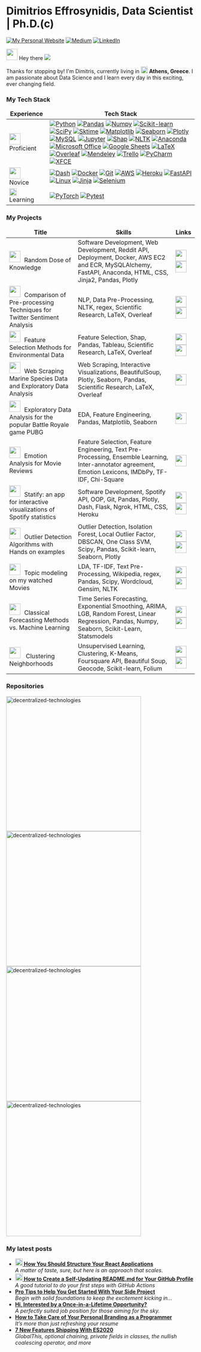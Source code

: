 <h1>Dimitrios Effrosynidis, Data Scientist | Ph.D.(c)</h1>

<p> 
<a href="https://deffro.github.io/" target="_blank"><img alt="My Personal Website" src="https://img.shields.io/badge/-My--Homepage-2e8b57?logo=nones&style=for-the-badge" /></a> 
<a href="https://medium.com/@dimitris.effrosynidis" target="_blank"><img alt="Medium" src="https://img.shields.io/badge/medium-%2312100E.svg?&style=for-the-badge&logo=medium&logoColor=white" /></a> 
<a href="https://www.linkedin.com/in/dimitrios-effrosynidis/" target="_blank"><img alt="LinkedIn" src="https://img.shields.io/badge/linkedin-%230077B5.svg?&style=for-the-badge&logo=linkedin&logoColor=white" /></a>
</p>


<img src="https://slackmojis.com/emojis/22158-oh-hello/download" width="30"/> Hey there 
![](https://komarev.com/ghpvc/?username=Deffro&label=Visitor) 

Thanks for stopping by! I'm Dimitris, currently living in <img src="https://img.icons8.com/fluency/344/greece-circular.png" width="18"/> <b>Athens, Greece</b>. I am passionate about Data Science and I learn every day in this exciting, ever changing field.

<h3>My Tech Stack</h3>

<table>
  <thead align="center">
    <tr border: none;>
      <td><b>Experience</b></td>
      <td><b>Tech Stack</b></td>
    </tr>
  </thead>
  <tbody>
    <tr>
      <td><img src="https://emojis.slackmojis.com/emojis/images/1621492453/40491/expert.gif?1621492453" width="30" style="margin-right:10px"/>Proficient</td>
      <td><a href="https://www.python.org/" target="_blank"><img alt="Python" src="https://img.shields.io/badge/-Python-4B8BBE?style=flat-square&logo=python&logoColor=white" /></a>
      <a href="https://pandas.pydata.org/" target="_blank"><img alt="Pandas" src="https://img.shields.io/badge/-Pandas-150458?style=flat-square&logo=pandas&logoColor=white" /></a>
        <a href="https://numpy.org/" target="_blank"><img alt="Numpy" src="https://img.shields.io/badge/-Numpy-8998CF?style=flat-square&logo=numpy&logoColor=white" /></a>
        <a href="https://scikit-learn.org/stable/index.html" target="_blank"><img alt="Scikit-learn" src="https://img.shields.io/badge/-Sklearn-fa9c3c?style=flat-square&logo=scikitlearn&logoColor=white" /></a>
        <a href="https://scipy.org/" target="_blank"><img alt="SciPy" src="https://img.shields.io/badge/-SciPy-325aa8?style=flat-square&logo=scipy&logoColor=white" /></a>
        <a href="https://www.sktime.org/en/stable/" target="_blank"><img alt="Sktime" src="https://img.shields.io/badge/-Sktime-15a382?style=flat-square" /></a>
        <a href="https://matplotlib.org/" target="_blank"><img alt="Matplotlib" src="https://img.shields.io/badge/-Matplotlib-11557c?style=flat-square" /></a>
        <a href="https://seaborn.pydata.org/" target="_blank"><img alt="Seaborn" src="https://img.shields.io/badge/-Seaborn-226280?style=flat-square" /></a>
        <a href="https://plotly.com/" target="_blank"><img alt="Plotly" src="https://img.shields.io/badge/-Plotly-03b1fc?style=flat-square&logo=plotly&logoColor=white" /></a>
        <a href="https://www.mysql.com/" target="_blank"><img alt="MySQL" src="https://img.shields.io/badge/-MySQL-f29111?style=flat-square&logo=mysql&logoColor=white" /></a>
        <a href="https://jupyter.org/" target="_blank"><img alt="Jupyter" src="https://img.shields.io/badge/-Jupyter-eb6c2d?style=flat-square&logo=jupyter&logoColor=white" /></a>
		<a href="https://shap.readthedocs.io/en/latest/index.html" target="_blank"><img alt="Shap" src="https://img.shields.io/badge/-Shap-a12d86?style=flat-square" /></a>
		<a href="https://www.nltk.org/" target="_blank"><img alt="NLTK" src="https://img.shields.io/badge/-NLTK-1d4959?style=flat-square" /></a>
		<a href="https://www.anaconda.com/" target="_blank"><img alt="Anaconda" src="https://img.shields.io/badge/-Anaconda-3EB049?style=flat-square&logo=anaconda&logoColor=white" /></a>
		<a href="https://www.office.com/" target="_blank"><img alt="Microsoft Office" src="https://img.shields.io/badge/-Microsoft%20Office-DC3E15?style=flat-square&logo=microsoftoffice&logoColor=white" /></a>
		<a href="https://docs.google.com/spreadsheets/" target="_blank"><img alt="Google Sheets" src="https://img.shields.io/badge/-Google%20Sheets-0F9D58?style=flat-square&logo=googlesheets&logoColor=white" /></a>
		<a href="https://www.latex-project.org/" target="_blank"><img alt="LaTeX" src="https://img.shields.io/badge/-LaTeX-1f8077?style=flat-square&logo=latex&logoColor=white" /></a>
		<a href="https://www.overleaf.com/" target="_blank"><img alt="Overleaf" src="https://img.shields.io/badge/-Overleaf-45a638?style=flat-square&logo=overleaf&logoColor=white" /></a>
		<a href="https://www.mendeley.com/" target="_blank"><img alt="Mendeley" src="https://img.shields.io/badge/-Mendeley-8a1c1c?style=flat-square&logo=mendeley&logoColor=white" /></a>
		<a href="https://trello.com/en" target="_blank"><img alt="Trello" src="https://img.shields.io/badge/-Trello-0084d1?style=flat-square&logo=trello&logoColor=white" /></a>
		<a href="https://www.jetbrains.com/pycharm/" target="_blank"><img alt="PyCharm" src="https://img.shields.io/badge/-PyCharm-41c473?style=flat-square&logo=pycharm&logoColor=white" /></a>
		<a href="https://xfce.org/" target="_blank"><img alt="XFCE" src="https://img.shields.io/badge/-XFCE-398ab3?style=flat-square&logo=xfce&logoColor=white" /></a>		
        </td>
    </tr>
    <tr>
        <td><img src="https://emojis.slackmojis.com/emojis/images/1621350945/39802/baby-yoda_hi.gif?1621350945" width="30" style="margin-right:10px"/>Novice</td>
        <td><a href="https://plotly.com/dash/" target="_blank"><img alt="Dash" src="https://img.shields.io/badge/-Dash-244b78?style=flat-square&logo=dash&logoColor=white" /></a>
            <a href="https://www.docker.com/" target="_blank"><img alt="Docker" src="https://img.shields.io/badge/-Docker-0db7ed?style=flat-square&logo=docker&logoColor=white" /></a>
            <a href="https://git-scm.com/" target="_blank"><img alt="Git" src="https://img.shields.io/badge/-Git-F1502F?style=flat-square&logo=git&logoColor=white" /></a>
            <a href="https://aws.amazon.com/" target="_blank"><img alt="AWS" src="https://img.shields.io/badge/-AWS-232f3e?style=flat-square&logo=amazonaws&logoColor=white" /></a>
            <a href="https://www.heroku.com/" target="_blank"><img alt="Heroku" src="https://img.shields.io/badge/-Heroku-430098?style=flat-square&logo=heroku&logoColor=white" /></a>
            <a href="https://fastapi.tiangolo.com/" target="_blank"><img alt="FastAPI" src="https://img.shields.io/badge/-FastAPI-35a691?style=flat-square&logo=fastapi&logoColor=white" /></a>
            <a href="https://www.linux.org/" target="_blank"><img alt="Linux" src="https://img.shields.io/badge/-Linux-F3CD00?style=flat-square&logo=linux&logoColor=white" /></a>
			<a href="https://jinja.palletsprojects.com/en/3.0.x/" target="_blank"><img alt="Jinja" src="https://img.shields.io/badge/-Jinja-910707?style=flat-square&logo=jinja&logoColor=white" /></a>
			<a href="https://www.selenium.dev/" target="_blank"><img alt="Selenium" src="https://img.shields.io/badge/-Selenium-68747a?style=flat-square&logo=selenium&logoColor=white" /></a>
        </td>
    </tr>
    <tr>
        <td><img src="https://slackmojis.com/emojis/18436-loading/download" width="20" style="margin-right:20px"/>Learning</td>
        <td>
           <a href="https://pytorch.org/" target="_blank"><img alt="PyTorch" src="https://img.shields.io/badge/-PyTorch-d6522d?style=flat-square&logo=pytorch&logoColor=white" /></a>
			<a href="https://docs.pytest.org/en/7.0.x/" target="_blank"><img alt="Pytest" src="https://img.shields.io/badge/-Pytest-ffd43b?style=flat-square&logo=pytest&logoColor=white" /></a> 
        </td>
    </tr>
  </tbody>
</table>    

<h3>My Projects</h3>

<table>
  <thead align="center">
    <tr border: none;>
      <td><b>Title</b></td>
      <td><b>Skills</b></td>
      <td><b>Links</b></td>
    </tr>
  </thead>
  <tbody>
    <tr>
       <td><img src="https://slackmojis.com/emojis/51730-reddit_static/download" width="30" style="margin-right:10px"/>Random Dose of Knowledge</td>
       <td>Software Development, Web Development, Reddit API, Deployment, Docker, AWS EC2 and ECR, MySQLAlchemy, FastAPI, Anaconda, HTML, CSS, Jinja2, Pandas, Plotly</td>
       <td><a href="https://github.com/Deffro/random-dose-of-knowledge" target="_blank"><img src="https://img.icons8.com/stickers/344/github.png" width="30"/></a>
            <a href="https://towardsdatascience.com/developing-and-deploying-a-complete-project-using-fastapi-jinja2-sqlalchemy-docker-and-aws-1b504a1a2be4" target="_blank"><img src="https://img.icons8.com/stickers/344/medium-logo.png" width="30"/></a>
       </td>
    </tr>
    <tr>
       <td><img src="https://emojis.slackmojis.com/emojis/images/1637642191/50326/knuddels_writing.gif?1637642191" width="30" style="margin-right:10px"/>Comparison of Pre-processing Techniques for Twitter Sentiment Analysis</td>
       <td>NLP, Data Pre-Processing, NLTK, regex, Scientific Research, LaTeX, Overleaf</td>
       <td><a href="https://github.com/Deffro/text-preprocessing-techniques" target="_blank"><img src="https://img.icons8.com/stickers/344/github.png" width="30"/></a>
            <a href="https://www.sciencedirect.com/science/article/abs/pii/S0957417418303683" target="_blank"><img src="https://img.icons8.com/color/344/google-scholar--v3.png" width="30"/></a>
       </td>
    </tr>	
    <tr>
       <td><img src="https://emojis.slackmojis.com/emojis/images/1643516693/27397/fish.gif?1643516693" width="30" style="margin-right:10px"/>Feature Selection Methods for Environmental Data</td>
       <td>Feature Selection, Shap, Pandas, Tableau, Scientific Research, LaTeX, Overleaf</td>
       <td><a href="https://towardsdatascience.com/feature-selection-for-machine-learning-3-categories-and-12-methods-6a4403f86543" target="_blank"><img src="https://img.icons8.com/stickers/344/github.png" width="30"/></a>
            <a href="https://www.sciencedirect.com/science/article/abs/pii/S1574954121000157" target="_blank"><img src="https://img.icons8.com/color/344/google-scholar--v3.png" width="30"/></a>
       </td>
    </tr>	
    <tr>
       <td><img src="https://emojis.slackmojis.com/emojis/images/1643516424/24622/fishing.gif?1643516424" width="30" style="margin-right:10px"/>Web Scraping Marine Species Data and Exploratory Data Analysis</td>
       <td>Web Scraping, Interactive Visualizations, BeautifulSoup, Plotly, Seaborn, Pandas, Scientific Research, LaTeX, Overleaf</td>
       <td><a href="https://github.com/Deffro/Data-Science-Portfolio/tree/master/Notebooks/Marine-Species" target="_blank"><img src="https://img.icons8.com/stickers/344/github.png" width="30"/></a>
       </td>
    </tr>	
    <tr>
       <td><img src="https://slackmojis.com/emojis/25926-shooting-guns/download" width="30" style="margin-right:10px"/>Exploratory Data Analysis for the popular Battle Royale game PUBG</td>
       <td>EDA, Feature Engineering, Pandas, Matplotlib, Seaborn</td>
       <td><a href="https://www.kaggle.com/deffro/eda-is-fun" target="_blank"><img src="https://img.icons8.com/external-tal-revivo-shadow-tal-revivo/344/external-kaggle-an-online-community-of-data-scientists-and-machine-learners-owned-by-google-logo-shadow-tal-revivo.png" width="30"/></a>
       </td>
    </tr>		
    <tr>
       <td><img src="https://emojis.slackmojis.com/emojis/images/1643517182/32226/awesome_colors_spin.gif?1643517182" width="30" style="margin-right:10px"/>Emotion Analysis for Movie Reviews</td>
       <td>Feature Selection, Feature Engineering, Text Pre-Processing, Ensemble Learning, Inter-annotator agreement, Emotion Lexicons, IMDbPy, TF-IDF, Chi-Square</td>
       <td><a href="https://deffro.github.io/projects/emotion-detection-on-movie-reviews/" target="_blank"><img src="https://img.icons8.com/stickers/344/domain.png" width="30"/></a>
       </td>
    </tr>	
	<tr>
       <td><img src="https://emojis.slackmojis.com/emojis/images/1643515478/14993/music_level.gif?1643515478" width="30" style="margin-right:10px"/>Statify: an app for interactive visualizations of Spotify statistics</td>
       <td>Software Development, Spotify API, OOP, Git, Pandas, Plotly, Dash, Flask, Ngrok, HTML, CSS, Heroku</td>
       <td><a href="https://github.com/Deffro/statify" target="_blank"><img src="https://img.icons8.com/stickers/344/github.png" width="30"/></a>
            <a href="https://towardsdatascience.com/creating-statify-an-app-for-your-spotify-statistics-and-what-i-learned-from-it-289b680d0b29" target="_blank"><img src="https://img.icons8.com/stickers/344/medium-logo.png" width="30"/></a>
       </td>
    </tr>
	<tr>
       <td><img src="https://emojis.slackmojis.com/emojis/images/1643516350/23880/magnify.gif?1643516350" width="30" style="margin-right:10px"/>Outlier Detection Algorithms with Hands on examples</td>
       <td>Outlier Detection, Isolation Forest, Local Outlier Factor, DBSCAN, One Class SVM, Scipy, Pandas, Scikit-learn, Seaborn, Plotly</td>
       <td><a href="https://github.com/Deffro/Data-Science-Portfolio/blob/master/Notebooks/Outlier%20Detection/Outlier%20Detection%20-%20Theory,%20Visualizations%20and%20Code.ipynb" target="_blank"><img src="https://img.icons8.com/stickers/344/github.png" width="30"/></a>
            <a href="https://towardsdatascience.com/outlier-detection-theory-visualizations-and-code-a4fd39de540c" target="_blank"><img src="https://img.icons8.com/stickers/344/medium-logo.png" width="30"/></a>
       </td>
    </tr>	
	<tr>
       <td><img src="https://slackmojis.com/emojis/20549-movie_nut/download" width="30" style="margin-right:10px"/>Topic modeling on my watched Movies</td>
       <td>LDA, TF-IDF, Text Pre-Processing, Wikipedia, regex, Pandas, Scipy, Wordcloud, Gensim, NLTK</td>
       <td><a href="https://github.com/Deffro/Data-Science-Portfolio/blob/master/Notebooks/Topic%20Modelling%20on%20my%20Watched%20Movies/Topic%20Modeling%20on%20my%20Watched%20Movies.ipynb" target="_blank"><img src="https://img.icons8.com/stickers/344/github.png" width="30"/></a>
            <a href="https://medium.com/analytics-vidhya/topic-modeling-on-my-watched-movies-1d17491803b4" target="_blank"><img src="https://img.icons8.com/stickers/344/medium-logo.png" width="30"/></a>
       </td>
    </tr>		
	<tr>
       <td><img src="https://slackmojis.com/emojis/15794-forecast_hot/download" width="30" style="margin-right:10px"/>Classical Forecasting Methods vs. Machine Learning</td>
       <td>Time Series Forecasting, Exponential Smoothing, ARIMA, LGB, Random Forest, Linear Regression, Pandas, Numpy, Seaborn, Scikit-Learn, Statsmodels</td>
       <td><a href="https://github.com/Deffro/Data-Science-Portfolio/blob/master/Notebooks/Forecasting%20Wars%20-%20Classical%20Forecasting%20Methods%20vs%20Machine%20Learning/Forecasting%20Wars%20-%20Classical%20Forecasting%20Methods%20vs%20Machine%20Learning.ipynb" target="_blank"><img src="https://img.icons8.com/stickers/344/github.png" width="30"/></a>
            <a href="https://towardsdatascience.com/forecasting-wars-classical-forecasting-methods-vs-machine-learning-4fd5d2ceb716" target="_blank"><img src="https://img.icons8.com/stickers/344/medium-logo.png" width="30"/></a>
       </td>
    </tr>		
	<tr>
       <td><img src="https://emojis.slackmojis.com/emojis/images/1643516353/23912/city_stroll.gif?1643516353" width="30" style="margin-right:10px"/> Clustering Neighborhoods</td>
       <td>Unsupervised Learning, Clustering, K-Means, Foursquare API, Beautiful Soup, Geocode, Scikit-learn, Folium</td>
       <td><a href="https://github.com/Deffro/Data-Science-Portfolio/blob/master/Notebooks/Clustering%20Neighborhouds/Clustering%20Neighborhoods.ipynb" target="_blank"><img src="https://img.icons8.com/stickers/344/github.png" width="30"/></a>
            <a href="https://deffro.github.io/projects/battle-of-the-cities/" target="_blank"><img src="https://img.icons8.com/stickers/344/domain.png" width="30"/></a>
       </td>
    </tr>		
  </tbody>
</table>      
    
    
    

</p>
<h3>Repositories</h3>
<a href="https://github.com/Deffro/text-preprocessing-techniques"><img width="360" src="https://denvercoder1-github-readme-stats.vercel.app/api/pin/?username=Deffro&repo=text-preprocessing-techniques&theme=react&bg_color=1F222E&title_color=F8D866&icon_color=F8D866&hide_border=false&show_icons=true" alt="decentralized-technologies"></a>	
<a href="https://github.com/Deffro/Data-Science-Portfolio"><img width="360" src="https://denvercoder1-github-readme-stats.vercel.app/api/pin/?username=Deffro&repo=Data-Science-Portfolio&theme=react&bg_color=1F222E&title_color=F8D866&icon_color=F8D866&hide_border=false&show_icons=true" alt="decentralized-technologies"></a>	
<a href="https://github.com/Deffro/random-dose-of-knowledge"><img width="360" src="https://denvercoder1-github-readme-stats.vercel.app/api/pin/?username=Deffro&repo=random-dose-of-knowledge&theme=react&bg_color=1F222E&title_color=F8D866&icon_color=F8D866&hide_border=false&show_icons=true" alt="decentralized-technologies"></a>
<a href="https://github.com/Deffro/statify"><img width="360" src="https://denvercoder1-github-readme-stats.vercel.app/api/pin/?username=Deffro&repo=statify&theme=react&bg_color=1F222E&title_color=F8D866&icon_color=F8D866&hide_border=false&show_icons=true" alt="decentralized-technologies"></a>





<h3>My latest posts</h3>
<ul>
  <li><a href="https://medium.com/better-programming/how-you-should-structure-your-react-applications-e7dd32375a98"><b><img src="https://emojipedia-us.s3.dualstack.us-west-1.amazonaws.com/thumbs/240/apple/237/gear_2699.png" width="20" alt="new" /> How You Should Structure Your React Applications</b></a><br/><i>A matter of taste, sure, but here is an approach that scales.</i></li>
  <li><a href="https://medium.com/@th.guibert/how-to-create-a-self-updating-readme-md-for-your-github-profile-f8b05744ca91"><b><img src="https://emojipedia-us.s3.dualstack.us-west-1.amazonaws.com/thumbs/240/apple/237/fire_1f525.png" width="20" alt="new" /> How to Create a Self-Updating README.md for Your GitHub Profile</b></a><br/><i>A good tutorial to do your first steps with GitHub Actions</i></li>
  <li><a href="https://medium.com/better-programming/pro-tips-to-help-you-get-started-with-your-side-project-15d01b76e0d8"><b>Pro Tips to Help You Get Started With Your Side Project</b></a><br/><i>Begin with solid foundations to keep the excitement kicking in...</i></li>
  <li><a href="https://medium.com/dev-genius/hi-interested-by-a-once-in-a-lifetime-opportunity-1777c889127c"><b>Hi, Interested by a Once-in-a-Lifetime Opportunity?</b></a><br/><i>A perfectly suited job position for those aiming for the sky.</i></li>
  <li><a href="https://medium.com/better-programming/how-to-take-care-of-your-personal-branding-as-a-programmer-2d3aeba56cb9"><b>How to Take Care of Your Personal Branding as a Programmer</b></a><br/><i>It’s more than just refreshing your resume</i></li>
  <li><a href="https://medium.com/better-programming/8-new-features-shipping-with-es2020-7a2721f710fb"><b>7 New Features Shipping With ES2020</b></a><br/><i>GlobalThis, optional chaining, private fields in classes, the nullish coalescing operator, and more</i></li>
</ul>
